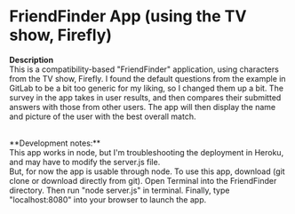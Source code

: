 <h1>FriendFinder App (using the TV show, Firefly)</h2>

**Description**
<br>
This is a compatibility-based "FriendFinder" application, using characters from the TV show, Firefly. I found the default questions from the example in GitLab to be a bit too generic for my liking, so I changed them up a bit. The survey in the app takes in user results, and then compares their submitted answers with those from other users. The app will then display the name and picture of the user with the best overall match.

<br>
**Development notes:**
<br>
This app works in node, but I'm troubleshooting the deployment in Heroku, and may have to modify the server.js file.
<br>
But, for now the app is usable through node. To use this app, download (git clone or download directly from git). Open Terminal into the FriendFinder directory. Then run "node server.js" in terminal. Finally, type "localhost:8080" into your browser to launch the app.
